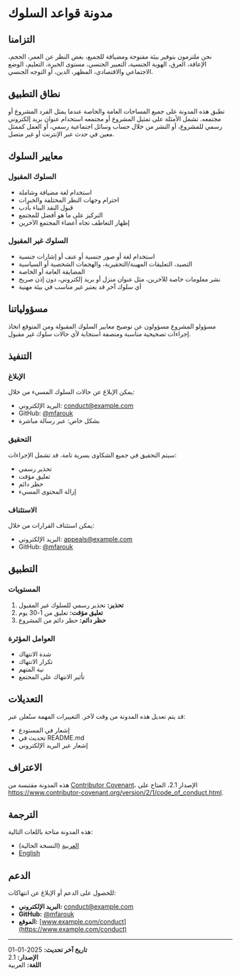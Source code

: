 # مدونة قواعد السلوك

## التزامنا

نحن ملتزمون بتوفير بيئة مفتوحة ومضيافة للجميع، بغض النظر عن العمر، الحجم، الإعاقة، العرق، الهوية الجنسية، التعبير الجنسي، مستوى الخبرة، التعليم، الوضع الاجتماعي والاقتصادي، المظهر، الدين، أو التوجه الجنسي.

## نطاق التطبيق

تطبق هذه المدونة على جميع المساحات العامة والخاصة عندما يمثل الفرد المشروع أو مجتمعه. تشمل الأمثلة على تمثيل المشروع أو مجتمعه استخدام عنوان بريد إلكتروني رسمي للمشروع، أو النشر من خلال حساب وسائل اجتماعية رسمي، أو العمل كممثل معين في حدث عبر الإنترنت أو غير متصل.

## معايير السلوك

### السلوك المقبول
- استخدام لغة مضيافة وشاملة
- احترام وجهات النظر المختلفة والخبرات
- قبول النقد البناء بأدب
- التركيز على ما هو أفضل للمجتمع
- إظهار التعاطف تجاه أعضاء المجتمع الآخرين

### السلوك غير المقبول
- استخدام لغة أو صور جنسية أو عنف أو إشارات جنسية
- التصيد، التعليقات المهينة/التحقيرية، والهجمات الشخصية أو السياسية
- المضايقة العامة أو الخاصة
- نشر معلومات خاصة للآخرين، مثل عنوان منزل أو بريد إلكتروني، دون إذن صريح
- أي سلوك آخر قد يعتبر غير مناسب في بيئة مهنية

## مسؤولياتنا

مسؤولو المشروع مسؤولون عن توضيح معايير السلوك المقبولة ومن المتوقع اتخاذ إجراءات تصحيحية مناسبة ومنصفة استجابة لأي حالات سلوك غير مقبول.

## التنفيذ

### الإبلاغ
يمكن الإبلاغ عن حالات السلوك المسيء من خلال:
- البريد الإلكتروني: conduct@example.com
- GitHub: [@mfarouk](https://github.com/mfarouk)
- بشكل خاص: عبر رسالة مباشرة

### التحقيق
سيتم التحقيق في جميع الشكاوى بسرية تامة. قد تشمل الإجراءات:
- تحذير رسمي
- تعليق مؤقت
- حظر دائم
- إزالة المحتوى المسيء

### الاستئناف
يمكن استئناف القرارات من خلال:
- البريد الإلكتروني: appeals@example.com
- GitHub: [@mfarouk](https://github.com/mfarouk)

## التطبيق

### المستويات
1. **تحذير:** تحذير رسمي للسلوك غير المقبول
2. **تعليق مؤقت:** تعليق من 1-30 يوم
3. **حظر دائم:** حظر دائم من المشروع

### العوامل المؤثرة
- شدة الانتهاك
- تكرار الانتهاك
- نية المتهم
- تأثير الانتهاك على المجتمع

## التعديلات

قد يتم تعديل هذه المدونة من وقت لآخر. التغييرات المهمة ستُعلن عبر:
- إشعار في المستودع
- تحديث في README.md
- إشعار عبر البريد الإلكتروني

## الاعتراف

هذه المدونة مقتبسة من [Contributor Covenant](https://www.contributor-covenant.org/)، الإصدار 2.1، المتاح على https://www.contributor-covenant.org/version/2/1/code_of_conduct.html.

## الترجمة

هذه المدونة متاحة باللغات التالية:
- [العربية](CODE_OF_CONDUCT.md) (النسخة الحالية)
- [English](CODE_OF_CONDUCT_EN.md)

## الدعم

للحصول على الدعم أو الإبلاغ عن انتهاكات:
- **البريد الإلكتروني:** conduct@example.com
- **GitHub:** [@mfarouk](https://github.com/mfarouk)
- **الموقع:** [www.example.com/conduct](https://www.example.com/conduct)

---

**تاريخ آخر تحديث:** 2025-01-01  
**الإصدار:** 2.1  
**اللغة:** العربية
